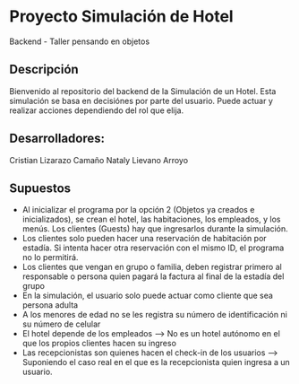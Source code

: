 # Proyecto Simulación de Hotel 
Backend - Taller pensando en objetos 

## Descripción
Bienvenido al repositorio del backend de la Simulación de un Hotel. Esta simulación se basa en decisiónes por parte del usuario. Puede actuar y realizar acciones dependiendo del rol que elija.

## Desarrolladores:
Cristian Lizarazo Camaño
Nataly Lievano Arroyo

## Supuestos
- Al inicializar el programa por la opción 2 (Objetos ya creados e inicializados), se crean el hotel, las habitaciones, los empleados, y los menús. Los clientes (Guests) hay que ingresarlos durante la simulación.
- Los clientes solo pueden hacer una reservación de habitación por estadía. Si intenta hacer otra reservación con el mismo ID, el programa no lo permitirá. 
- Los clientes que vengan en grupo o familia, deben registrar primero al responsable o persona quien pagará la factura al final de la estadía del grupo
- En la simulación, el usuario solo puede actuar como cliente que sea persona adulta
- A los menores de edad no se les registra su número de identificación ni su número de celular
- El hotel depende de los empleados --> No es un hotel autónomo en el que los propios clientes hacen su ingreso
- Las recepcionistas son quienes hacen el check-in de los usuarios --> Suponiendo el caso real en el que es la recepcionista quien ingresa a un usuario.